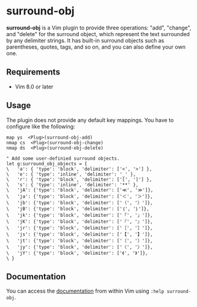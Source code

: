 # surround-obj

**surround-obj** is a Vim plugin to provide three operations: "add", "change", and "delete" for the surround object, which represent the text surrounded by any delimiter strings. It has built-in surround objects such as parentheses, quotes, tags, and so on, and you can also define your own one.

## Requirements

- Vim 8.0 or later

## Usage

The plugin does not provide any default key mappings. You have to configure like the following:

```vim
map ys  <Plug>(surround-obj-add)
nmap cs  <Plug>(surround-obj-change)
nmap ds  <Plug>(surround-obj-delete)

" Add some user-definied surround objects.
let g:surround_obj_objects = {
\   'a': { 'type': 'block', 'delimiter': ['<', '>'] },
\   'e': { 'type': 'inline', 'delimiter': '_' },
\   'r': { 'type': 'block', 'delimiter': ['[', ']'] },
\   's': { 'type': 'inline', 'delimiter': '**' },
\   'jA': {'type': 'block', 'delimiter': ['≪', '≫']},
\   'ja': {'type': 'block', 'delimiter': ['＜', '＞']},
\   'jb': {'type': 'block', 'delimiter': ['（', '）']},
\   'jB': {'type': 'block', 'delimiter': ['｛', '｝']},
\   'jk': {'type': 'block', 'delimiter': ['「', '」']},
\   'jK': {'type': 'block', 'delimiter': ['『', '』']},
\   'jr': {'type': 'block', 'delimiter': ['［', '］']},
\   'js': {'type': 'block', 'delimiter': ['【', '】']},
\   'jt': {'type': 'block', 'delimiter': ['〔', '〕']},
\   'jy': {'type': 'block', 'delimiter': ['〈', '〉']},
\   'jY': {'type': 'block', 'delimiter': ['《', '》']},
\ }
```

## Documentation

You can access the [documentation](https://github.com/emonkak/vim-surround-obj/blob/master/doc/surround-obj.txt) from within Vim using `:help surround-obj`.
